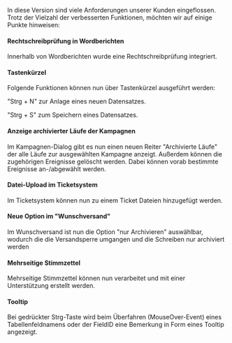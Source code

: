 
In diese Version sind viele Anforderungen unserer Kunden eingeflossen.
Trotz der Vielzahl der verbesserten Funktionen, möchten wir auf einige Punkte hinweisen:

#### Rechtschreibprüfung in Wordberichten
Innerhalb von Wordberichten wurde eine Rechtschreibprüfung integriert.

#### Tastenkürzel 
Folgende Funktionen können nun über Tastenkürzel ausgeführt werden:

  "Strg + N" zur Anlage eines neuen Datensatzes.
 
 "Strg + S" zum Speichern eines Datensatzes.

#### Anzeige archivierter Läufe der Kampagnen 
Im Kampagnen-Dialog gibt es nun einen neuen Reiter "Archivierte Läufe" der alle Läufe zur ausgewählten Kampagne anzeigt.
Außerdem können die zugehörigen Ereignisse gelöscht werden. Dabei können vorab bestimmte Ereignisse an-/abgewählt werden.

#### Datei-Upload im Ticketsystem
Im Ticketsystem können nun zu einem Ticket Dateien hinzugefügt werden.

#### Neue Option im "Wunschversand"
Im Wunschversand ist nun die Option "nur Archivieren" auswählbar, wodurch die die Versandsperre umgangen und die Schreiben nur archiviert werden

#### Mehrseitige Stimmzettel
Mehrseitige Stimmzettel können nun verarbeitet und mit einer Unterstützung erstellt werden.

#### Tooltip
Bei gedrückter Strg-Taste wird beim Überfahren (MouseOver-Event) eines Tabellenfeldnamens oder der FieldID eine Bemerkung in Form eines Tooltip angezeigt.
